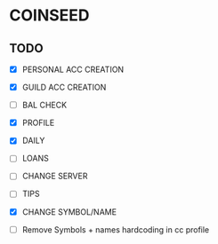 # COINSEED

## TODO
- [x] PERSONAL ACC CREATION
- [x] GUILD ACC CREATION
- [ ] BAL CHECK
- [x] PROFILE
- [x] DAILY
- [ ] LOANS
- [ ] CHANGE SERVER
- [ ] TIPS
- [x] CHANGE SYMBOL/NAME
- [ ] Remove Symbols + names hardcoding in cc profile

